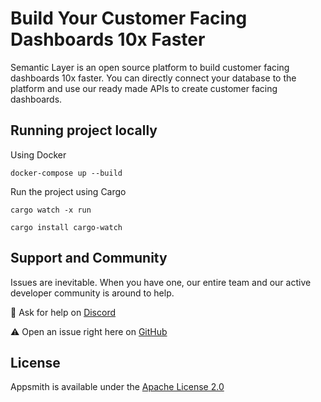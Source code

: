 # Build Your Customer Facing Dashboards 10x Faster

Semantic Layer is an open source platform to build customer facing dashboards 10x faster. You can directly connect your database to the platform and use our ready made APIs to create customer facing dashboards.

## Running project locally

Using Docker
```
docker-compose up --build
```

Run the project using Cargo

```
cargo watch -x run
```

```
cargo install cargo-watch
```

## Support and Community

Issues are inevitable. When you have one, our entire team and our active developer community is around to help.

💬 Ask for help on [Discord](https://discord.gg/NA9nkZaQnv)

⚠️ Open an issue right here on [GitHub](https://github.com/arihantparsoya/dashboard-semantic-layer/issues/new/choose)

## License

Appsmith is available under the [Apache License 2.0](https://github.com/arihantparsoya/dashboard-semantic-layer/blob/prod/LICENSE)

